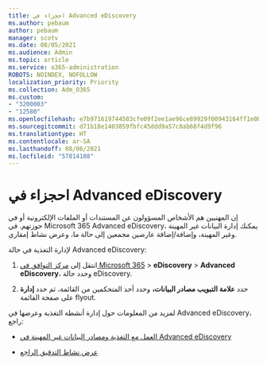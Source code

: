 ```yaml
---
title: احجزاء في Advanced eDiscovery
ms.author: pebaum
author: pebaum
manager: scotv
ms.date: 08/05/2021
ms.audience: Admin
ms.topic: article
ms.service: o365-administration
ROBOTS: NOINDEX, NOFOLLOW
localization_priority: Priority
ms.collection: Adm_O365
ms.custom:
- "3200003"
- "12580"
ms.openlocfilehash: e7b971619744503cfe09f2ee1ae96ce89929f00943164ff1e0b26e15e74ab8b9
ms.sourcegitcommit: d71b18e1403859fbfc45ddd9a57c8ab68f4d9f96
ms.translationtype: HT
ms.contentlocale: ar-SA
ms.lasthandoff: 08/06/2021
ms.locfileid: "57814108"
---
```

# <a name="custodians-in-advanced-ediscovery"></a>احجزاء في Advanced eDiscovery

إن المهنيين هم الأشخاص المسؤولون عن المستندات أو الملفات الإلكترونية أو في حوزتهم. في Microsoft 365 Advanced eDiscovery، يمكنك إدارة البيانات غير المهينة وغير المهينة، وإضافة/إضافة عارضين مجمعين إلى حالة ما، وعرض نشاط إمقاري.

لإدارة التغذية في حالة Advanced eDiscovery:

1. انتقل إلى [مركز التوافق في Microsoft 365](https://compliance.microsoft.com/)  >  **eDiscovery**  >  **Advanced eDiscovery**، وحدد حالة eDiscovery.

1. حدد **علامة التبويب مصادر البيانات،** وحدد أحد المتحكمين من القائمة، ثم حدد **إدارة** على صفحة القائمة flyout.

لمزيد من المعلومات حول إدارة أنشطة التغذية وعرضها في Advanced eDiscovery، راجع:

- [العمل مع التغذية ومصادر البيانات غير المهينة في Advanced eDiscovery](/microsoft-365/compliance/managing-custodians)

- [عرض نشاط التدقيق الراجع](/microsoft-365/compliance/view-custodian-activity)